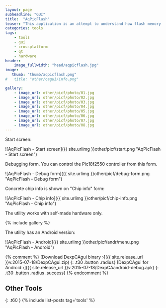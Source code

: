 ```yaml
---
layout: page
subheadline: "GUI"
title:  "AqPicFlash"
teaser: "This application is an attempt to understand how flash memory works. The code is executed both on the controller and application. Used memory chips: Samsung, Hynix."
categories: tools
tags:
    - tools
    - gui
    - crossplatform
    - qt
    - hardware
header:
    image_fullwidth: "head/aqpicflash.jpg"
image:
   thumb: "thumb/aqpicflash.png"
#   title: "other/cagui/info.png"

gallery:
    - image_url: other/picf/photo/01.jpg
    - image_url: other/picf/photo/02.jpg
    - image_url: other/picf/photo/03.jpg
    - image_url: other/picf/photo/04.jpg
    - image_url: other/picf/photo/05.jpg
    - image_url: other/picf/photo/06.jpg
    - image_url: other/picf/photo/07.jpg
    - image_url: other/picf/photo/08.jpg
---
```


Start screen: 

![AqPicFlash - Start screen]({{ site.urlimg }}other/picf/start.png "AqPicFlash - Start screen")


Debugging form. You can control the Pic18f2550 controller from this form. 

![AqPicFlash - Debug form]({{ site.urlimg }}other/picf/debug-form.png "AqPicFlash - Debug form")


Concrete chip info is shown on "Chip info" form:

![AqPicFlash - Chip info]({{ site.urlimg }}other/picf/chip-info.png "AqPicFlash - Chip info")



The utility works with self-made hardware only.

{% include gallery %}


The utility has an Android version:

![AqPicFlash - Android]({{ site.urlimg }}other/picf/andr/menu.png "AqPicFlash - Android")



{% comment %}
[Download DexpCAgui binary ›]({{ site.release_url }}v.2015-07-18/DexpCAgui.zip) 
{: .t30 .button .radius}
[DexpCAgui for Android ›]({{ site.release_url }}v.2015-07-18/DexpCAandroid-debug.apk)
{: .t30 .button .radius .success}
{% endcomment %}


## Other Tools
{: .t60 }
{% include list-posts tag='tools' %}
